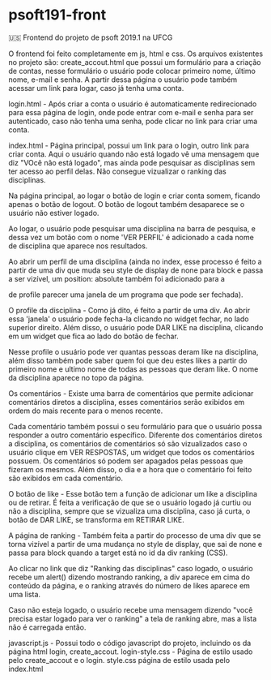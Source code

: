 # psoft191-front
:us: Frontend do projeto de psoft 2019.1 na UFCG

O frontend foi feito completamente em js, html e css. Os arquivos existentes no projeto são: create_accout.html que possui um formulário para a criação de contas, nesse formulário o usuário pode colocar primeiro nome, último nome, e-mail e senha. A partir dessa página o usuário pode também acessar um link para logar, caso já tenha uma conta.

login.html - Após criar a conta o usuário é automaticamente redirecionado para essa página de login, onde pode entrar com e-mail e senha para ser autenticado, caso não tenha uma senha, pode clicar no link para criar uma conta.

index.html - Página principal, possui um link para o login, outro link para criar conta. Aqui o usuário quando não está logado vê uma mensagem que diz "VOcê não está logado", mas ainda pode pesquisar as disciplinas sem ter acesso ao perfil delas. Não consegue vizualizar o ranking das disciplinas.

Na página principal, ao logar o botão de login e criar conta somem, ficando apenas o botão de logout. O botão de logout também desaparece se o usuário não estiver logado.

Ao logar, o usuário pode pesquisar uma disciplina na barra de pesquisa, e dessa vez um botão com o nome 'VER PERFIL' é adicionado a cada nome de disciplina que aparece nos resultados. 

Ao abrir um perfil de uma disciplina (ainda no index, esse processo é feito a partir de uma div que muda seu style de display de none para block e passa a ser vizível, um position: absolute também foi adicionado para a <div> de profile parecer uma janela de um programa que pode ser fechada).

O profile da disciplina - Como já dito, é feito a partir de uma div. Ao abrir essa 'janela' o usuário pode fecha-la clicando no widget fechar, no lado superior direito. Além disso, o usuário pode DAR LIKE na disciplina, clicando em um widget que fica ao lado do botão de fechar.

Nesse profile o usuário pode ver quantas pessoas deram like na disciplina, além disso também pode saber quem foi que deu estes likes a partir do primeiro nome e ultimo nome de todas as pessoas que deram like. O nome da disciplina aparece no topo da página.

Os comentários - Existe uma barra de comentários que permite adicionar comentários diretos a disciplina, esses comentários serão exibidos em ordem do mais recente para o menos recente.

Cada comentário também possui o seu formulário para que o usuário possa responder a outro comentário específico. Diferente dos comentários diretos a disciplina, os comentários de comentários só são vizualizados caso o usuário clique em VER RESPOSTAS, um widget que todos os comentários possuem. Os comentários só podem ser apagados pelas pessoas que fizeram os mesmos. Além disso, o dia e a hora que o comentário foi feito são exibidos em cada comentário.

O botão de like - Esse botão tem a função de adicionar um like a disciplina ou de retirar. É feita a verificação de que se o usuário logado já curtiu ou não a disciplina, sempre que se vizualiza uma disciplina, caso já curta, o botão de DAR LIKE, se transforma em RETIRAR LIKE.

A página de ranking - Também feita a partir do processo de uma div que se torna vizível a partir de uma mudança no style de display, que sai de none e passa para block quando a target está no id da div ranking (CSS). 

Ao clicar no link que diz "Ranking das disciplinas" caso logado, o usuário recebe um alert() dizendo mostrando ranking, a div aparece em cima do conteúdo da página, e o ranking através do número de likes aparece em uma lista.

Caso não esteja logado, o usuário recebe uma mensagem dizendo "você precisa estar logado para ver o ranking" a tela de ranking abre, mas a lista não é carregada então.

javascript.js - Possui todo o código javascript do projeto, incluindo os da página html login, create_accout.
login-style.css - Página de estilo usado pelo create_accout e o login.
style.css página de estilo usada pelo index.html



